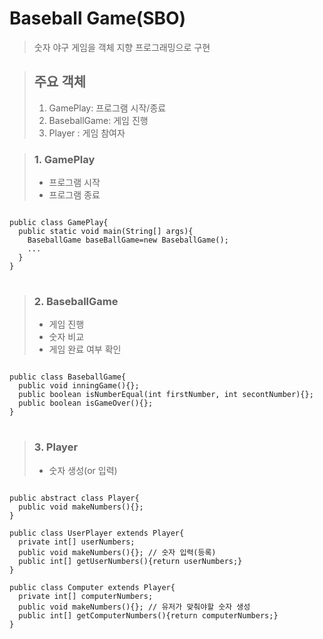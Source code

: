 # Baseball Game(SBO)

> 숫자 야구 게임을 객체 지향 프로그래밍으로 구현


>## 주요 객체
> 1. GamePlay: 프로그램 시작/종료
> 2. BaseballGame: 게임 진행
> 3. Player : 게임 참여자



>### 1. GamePlay
> - 프로그램 시작
> - 프로그램 종료
<pre>
<code>
public class GamePlay{
  public static void main(String[] args){
    BaseballGame baseBallGame=new BaseballGame();
    ...
  }
}
</code>
</pre>

>### 2. BaseballGame
> - 게임 진행
> - 숫자 비교
> - 게임 완료 여부 확인
<pre>
<code>
public class BaseballGame{
  public void inningGame(){};
  public boolean isNumberEqual(int firstNumber, int secontNumber){};
  public boolean isGameOver(){};
}
</code>
</pre>

>### 3. Player
> - 숫자 생성(or 입력)
<pre>
<code>
public abstract class Player{
  public void makeNumbers(){};
}

public class UserPlayer extends Player{
  private int[] userNumbers;
  public void makeNumbers(){}; // 숫자 입력(등록)
  public int[] getUserNumbers(){return userNumbers;}
}

public class Computer extends Player{
  private int[] computerNumbers;
  public void makeNumbers(){}; // 유저가 맞춰야할 숫자 생성
  public int[] getComputerNumbers(){return computerNumbers;}
}
</code>
</pre>
